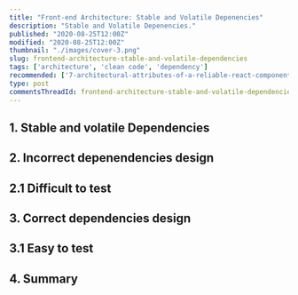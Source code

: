 ```yaml
---
title: "Front-end Architecture: Stable and Volatile Depenencies"
description: "Stable and Volatile Depenencies."
published: "2020-08-25T12:00Z"
modified: "2020-08-25T12:00Z"
thumbnail: "./images/cover-3.png"
slug: frontend-architecture-stable-and-volatile-dependencies
tags: ['architecture', 'clean code', 'dependency']
recommended: ['7-architectural-attributes-of-a-reliable-react-component', 'the-art-of-writing-small-and-plain-functions']
type: post
commentsThreadId: frontend-architecture-stable-and-volatile-dependencies
---
```




## 1. Stable and volatile Dependencies

## 2. Incorrect depenendencies design

## 2.1 Difficult to test

## 3. Correct dependencies design

## 3.1 Easy to test

## 4. Summary